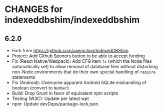 # CHANGES for indexeddbshim/indexeddbshim

## 6.2.0

- Fork from <https://github.com/axemclion/IndexedDBShim>.
- Project: Add Github Sponors button to be able to accept funding
- Fix (React Native/Webpack): Add CFG item `fs` (which the Node
    files automatically set) to allow removal of database files
    without disturbing non-Node environments that do their own
    special handling of `require` statements
- Fix (Android): Overcome apparent Android SQLite mishandling of
    boolean (convert to `Number`)
- Build: Drop Grunt in favor of equivalent npm scripts
- Testing (W3C): Update per latest wpt
- npm: Update devDeps/package-lock.json
